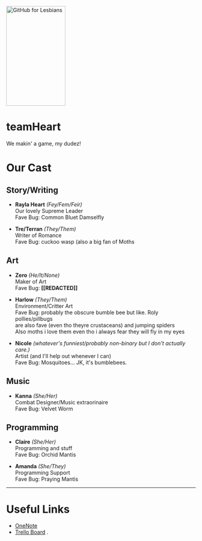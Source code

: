 <img width="157" height="265" alt="GitHub for Lesbians" src="https://github.com/user-attachments/assets/2218d8f3-9dad-4b3d-9cb7-119893cbe17b" />   <br/> 
# teamHeart 
We makin' a game, my dudez!

# Our Cast
## Story/Writing
* **Rayla Heart** *(Fey/Fem/Feir)* \
  Our lovely Supreme Leader \
  Fave Bug: Common Bluet Damselfly
  
* **Tre/Terran** *(They/Them)* \
  Writer of Romance \
  Fave Bug: cuckoo wasp (also a big fan of Moths
  
## Art
* **Zero** *(He/It/None)* \
  Maker of Art \
  Fave Bug: **[[REDACTED]]**
  
* **Harlow** *(They/Them)* \
  Environment/Critter Art \
  Fave Bug: probably the obscure bumble bee but like. Roly pollies/pillbugs \
  are also fave (even tho theyre crustaceans) and jumping spiders \
  Also moths i love them even tho i always fear they will fly in my eyes
  
* **Nicole** *(whatever's funniest/probably non-binary but I don't actually care.)* \
  Artist (and I'll help out whenever I can) \
  Fave Bug: Mosquitoes... JK, it's bumblebees.
  
## Music
* **Kanna** *(She/Her)* \
  Combat Designer/Music extraorinaire \
  Fave Bug: Velvet Worm
  
## Programming
* **Claire** *(She/Her)* \
  Programming and stuff \
  Fave Bug: Orchid Mantis
  
* **Amanda** *(She/They)* \
  Programming Support \
  Fave Bug: Praying Mantis
  
---

# Useful Links
* [OneNote](https://onedrive.live.com/view.aspx?resid=48571935547B5873!s7f8a6dccf7b7461cb69a962fda9b2376&migratedtospo=true&redeem=aHR0cHM6Ly8xZHJ2Lm1zL28vYy80ODU3MTkzNTU0N2I1ODczL0VzeHRpbi0zOXh4R3RwcVdMOXFiSTNZQjRVTVlhMzN1RGF3RjFKbkVHYUFTVEE_ZT1rS2QzakM&wd=target%28Story%20Line.one%7C3dc69cea-3626-492f-aca9-11ee746a5b35%2FRough%20Draft%20All%7C25562484-95c9-4c1a-86ce-cb2a0eaf2e8e%2F%29&wdorigin=NavigationUrl)
* [Trello Board](https://trello.com/invite/b/68bf05319617a680eec49ed6/ATTIf7de3e469c8aa7002ea803af092332bfCA6132E3/team-heart-project)
.
